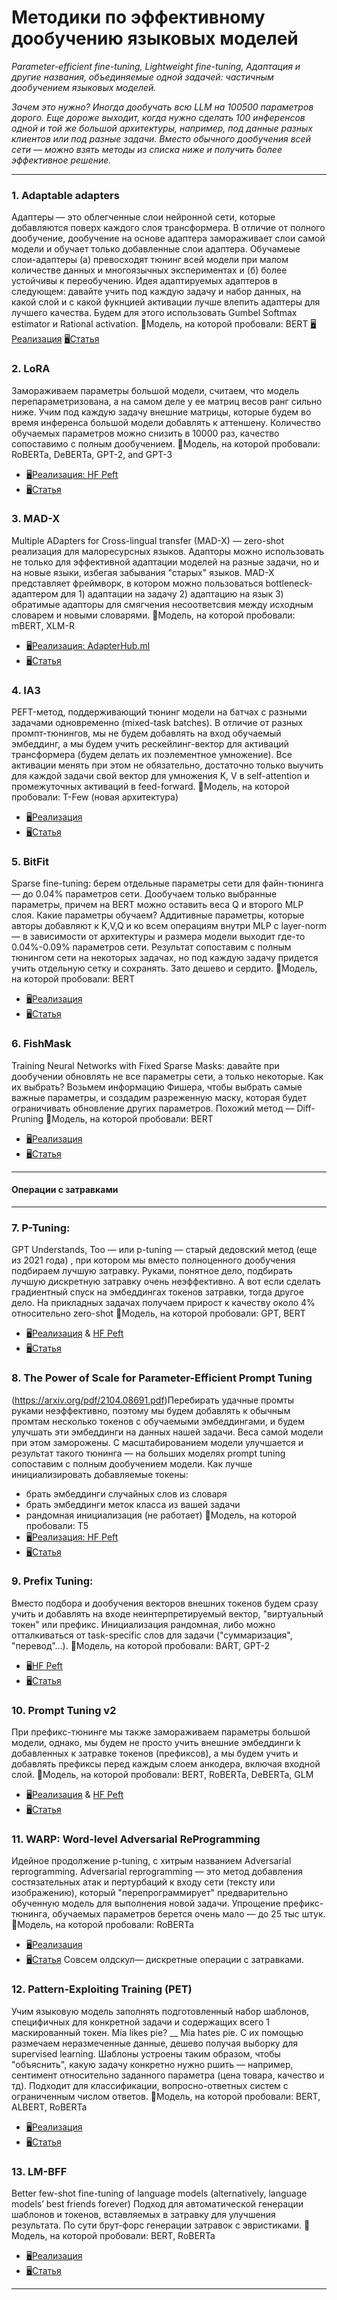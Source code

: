 # Mетодики по эффективному дообучению языковых моделей

*Parameter-efficient fine-tuning, Lightweight fine-tuning, Адаптация и другие названия, объединяемые одной задачей: частичным дообучением языковых моделей.*

*Зачем это нужно?
Иногда дообучать всю LLM на 100500 параметров дорого. Еще дороже выходит, когда нужно сделать 100 инференсов одной и той же большой архитектуры, например, под данные разных клиентов или под разные задачи. Вместо обычного дообучения всей сети — можно взять методы из списка ниже и получить более эффективное решение.*

---


### 1. Adaptable adapters
Адаптеры — это облегченные слои нейронной сети, которые добавляются поверх каждого слоя трансформера. В отличие от полного дообучение, дообучение на основе адаптера замораживает слои самой модели и обучает только добавленные слои адаптера. Обучамеые слои-адаптеры (а) превосходят тюнинг всей модели при малом количестве данных и многоязычных экспериментах и (б) более устойчивы к переобучению.
Идея адаптируемых адаптеров в следующем: давайте учить под каждую задачу и набор данных, на какой слой и с какой фукнцией активации лучше влепить адаптеры для лучшего качества. Будем для этого использовать Gumbel Softmax estimator и Rational activation.
🌸Модель, на которой пробовали: BERT
[🖥Реализация](https://github.com/UKPLab/adaptable-adapters)
[🖥Статья](https://aclanthology.org/2022.naacl-main.274/)


### 2. LoRA
Замораживаем параметры большой модели, считаем, что модель перепараметризована, а на самом деле у ее матриц весов ранг сильно ниже. Учим под каждую задачу внешние матрицы, которые будем во время инференса большой модели  добавлять к аттеншену.
Количество обучаемых параметров можно снизить в 10000 раз, качество сопоставимо с полным дообучением.
🌸Модель, на которой пробовали: RoBERTa, DeBERTa, GPT-2, and GPT-3
- [🖥Реализация: HF Peft](https://github.com/huggingface/peft)
- [🖥Статья](https://arxiv.org/pdf/2106.09685.pdf)
 
### 3. MAD-X
Multiple ADapters for Cross-lingual transfer (MAD-X) — zero-shot реализация для малоресурсных языков.
Адапторы можно использовать не только для эффективной адаптации моделей на разные задачи, но и на новые языки, избегая забывания "старых" языков. MAD-X представляет фреймворк, в котором можно пользоваться bottleneck-адаптером для 1) адаптации на задачу 2) адаптацию на язык 3) обратимые адапторы для смягчения несоответсвия между исходным словарем и новыми словарями.
🌸Модель, на которой пробовали: mBERT, XLM-R
- [🖥Реализация: AdapterHub.ml](https://adapterhub.ml/)
- [🖥Статья](https://aclanthology.org/2020.emnlp-main.617/)


### 4. IA3 
PEFT-метод, поддерживающий тюнинг модели на батчах с разными задачами одновременно (mixed-task batches). В отличие от разных промпт-тюнингов, мы не будем добавлять на вход обучаемый эмбеддинг, а мы будем учить рескейлинг-вектор для активаций трансформера (будем делать их поэлементное умножение). Все активации менять при этом не обязательно, достаточно только выучить для каждой задачи свой вектор для умножения K, V в self-attention и промежуточных активаций в feed-forward. 
🌸Модель, на которой пробовали: T-Few (новая архитектура)
- [🖥Реализация](https://github.com/r-three/t-few)
- [🖥Статья](https://arxiv.org/pdf/2205.05638.pdf)


### 5. BitFit
Sparse fine-tuning: берем отдельные параметры сети для файн-тюнинга — до 0.04% параметров сети. 
Дообучаем только выбранные параметры, причем на BERT можно оставить веса Q и второго MLP слоя.
Какие параметры обучаем? Аддитивные параметры, которые авторы добавляют к K,V,Q и ко всем операциям внутри MLP с layer-norm — в зависимости от архитектуры и размера модели выходит где-то 0.04%-0.09% параметров сети.
Результат сопоставим с полным тюнингом сети на некоторых задачах, но под каждую задачу придется учить отдельную сетку и сохранять. Зато дешево и сердито.
🌸Модель, на которой пробовали: BERT
- [🖥Реализация](https://github.com/benzakenelad/BitFit)
- [🖥Статья](https://aclanthology.org/2022.acl-short.1/)


### 6. FishMask 
Training Neural Networks with Fixed Sparse Masks: давайте при дообучении обновлять не все параметры сети, а только некоторые. Как их выбрать? Возьмем информацию Фишера, чтобы выбрать самые важные параметры, и создадим разреженную маску, которая будет ограничивать обновление других параметров. Похожий метод — Diff-Pruning
🌸Модель, на которой пробовали: BERT
- [🖥Реализация](https://github.com/varunnair18/FISH)
- [🖥Статья](https://openreview.net/forum?id=Uwh-v1HSw-x)

---

#### Операции с затравками 

---


### 7. P-Tuning: 
GPT Understands, Too — или p-tuning — старый дедовский метод (еще из 2021 года) , при котором мы вместо полноценного дообучения подбираем лучшую затравку. Руками, понятное дело, подбирать лучшую дискретную затравку очень неэффективно. А вот если сделать градиентный спуск на эмбеддингах токенов затравки, тогда другое дело. На прикладных задачах получаем прирост к качеству около 4% относительно zero-shot
🌸Модель, на которой пробовали: GPT, BERT
- [🖥Реализация](https://github.com/THUDM/P-tuning) & [HF Peft](https://github.com/huggingface/peft)
- [🖥Статья](https://arxiv.org/pdf/2103.10385.pdf)


### 8. The Power of Scale for Parameter-Efficient Prompt Tuning
 (https://arxiv.org/pdf/2104.08691.pdf)Перебирать удачные промты руками неэффективно, поэтому мы будем добавлять к обычным промтам несколько токенов с обучаемыми эмбеддингами,  и будем улучшать эти эмбеддинги на данных нашей задачи. Веса самой модели при этом заморожены. С масштабированием модели улучшается и результат такого тюнинга — на больших моделях prompt tuning сопоставим с полным дообучением модели. 
Как лучше инициализировать добавляемые токены:
 - брать эмбеддинги случайных слов из словаря
 - брать эмбеддинги меток класса из вашей задачи 
 - рандомная инициализация (не работает)
🌸Модель, на которой пробовали: T5
- [🖥Реализация: HF Peft](https://github.com/huggingface/peft)
- [🖥Статья](https://arxiv.org/pdf/2104.08691.pdf)


### 9. Prefix Tuning: 
Вместо подбора и дообучения векторов внешних токенов будем сразу учить и добавлять на входе неинтерпретируемый вектор, "виртуальный токен" или префикс. Инициализация рандомная, либо можно отталкиваться от task-specific слов для задачи ("суммаризация", "перевод"...).
🌸Модель, на которой пробовали: BART, GPT-2
- [🖥HF Peft](https://github.com/huggingface/peft)
- [🖥Статья](https://arxiv.org/pdf/2101.00190.pdf)


### 10. Prompt Tuning v2
При префикс-тюнинге мы также замораживаем параметры большой модели, однако, мы будем не просто учить внешние эмбеддинги k добавленных к затравке токенов (префиксов), а мы будем учить и добавлять префиксы перед каждым слоем анкодера, включая входной слой. 
🌸Модель, на которой пробовали: BERT, RoBERTa, DeBERTa, GLM
- [🖥Реализация](https://github.com/THUDM/P-tuning-v2) & [HF Peft](https://github.com/huggingface/peft)
- [🖥Статья](https://arxiv.org/abs/2110.07602)


### 11. WARP: Word-level Adversarial ReProgramming 
Идейное продолжение p-tuning, с хитрым названием Adversarial reprogramming.
Adversarial reprogramming  — это метод добавления состязательных атак и пертурбаций к входу сети (тексту или изображению), который "перепрограммирует" предварительно обученную модель для выполнения новой задачи. Упрощение префикс-тюнинга, обучаемых параметров берется очень мало — до 25 тыс штук.
🌸Модель, на которой пробовали: RoBERTa
- [🖥Реализация](https://github.com/YerevaNN/WARP)
- [🖥Статья](https://aclanthology.org/2021.acl-long.381/)
Совсем олдскул— дискретные операции с затравками.

### 12. Pattern-Exploiting Training (PET)
Учим языковую модель заполнять подготовленный набор шаблонов, специфичных для конкретной задачи и содержащих всего 1 маскированный токен. Mia likes pie? __ Mia hates pie.
С их помощью размечаем неразмеченные данные, дешево получая выборку для supervised learning. Шаблоны устроены таким образом, чтобы "объяснить", какую задачу конкретно нужно ршить — например, сентимент относительно заданного параметра (цена товара, качество и тд). Подходит для классификации, вопросно-ответных систем с ограниченным числом ответов.
🌸Модель, на которой пробовали: BERT, ALBERT, RoBERTa
- [🖥Реализация](https://github.com/timoschick/pet)
- [🖥Статья](https://arxiv.org/abs/2001.07676)


### 13. LM-BFF
Better few-shot fine-tuning of language models (alternatively, language models’ best friends forever)
Подход для автоматической генерации шаблонов и токенов, вставляемых в затравку для улучшения результата. По сути брут-форс генерации затравок с эвристиками.
🌸Модель, на которой пробовали: BERT, RoBERTa
- [🖥Реализация](https://github.com/princeton-nlp/LM-BFF) 
- [🖥Статья](https://arxiv.org/abs/2012.15723)

---
